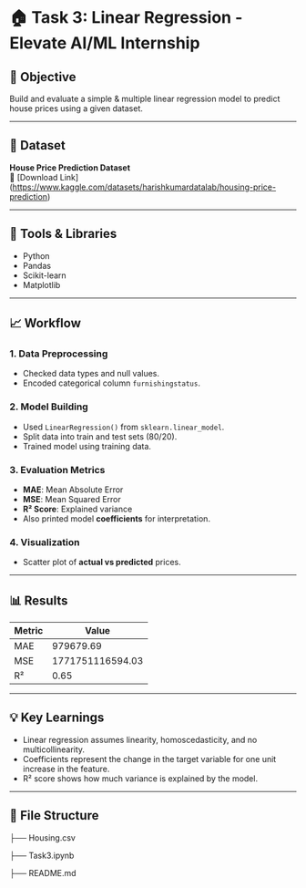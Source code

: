 # 🏠 Task 3: Linear Regression - Elevate AI/ML Internship

## 🎯 Objective

Build and evaluate a simple & multiple linear regression model to predict house prices using a given dataset.

---

## 📁 Dataset

**House Price Prediction Dataset**  
🔗 [Download Link]
(https://www.kaggle.com/datasets/harishkumardatalab/housing-price-prediction)

---

## 🧰 Tools & Libraries

- Python
- Pandas
- Scikit-learn
- Matplotlib

---

## 📈 Workflow

### 1. Data Preprocessing

- Checked data types and null values.
- Encoded categorical column `furnishingstatus`.

### 2. Model Building

- Used `LinearRegression()` from `sklearn.linear_model`.
- Split data into train and test sets (80/20).
- Trained model using training data.

### 3. Evaluation Metrics

- **MAE**: Mean Absolute Error
- **MSE**: Mean Squared Error
- **R² Score**: Explained variance
- Also printed model **coefficients** for interpretation.

### 4. Visualization

- Scatter plot of **actual vs predicted** prices.

---

## 📊 Results

| Metric | Value |
|--------|-------|
| MAE    | 979679.69   |
| MSE    | 1771751116594.03   |
| R²     | 0.65   |

---

## 💡 Key Learnings

- Linear regression assumes linearity, homoscedasticity, and no multicollinearity.
- Coefficients represent the change in the target variable for one unit increase in the feature.
- R² score shows how much variance is explained by the model.

---

## 📎 File Structure

├── Housing.csv

├── Task3.ipynb

├── README.md
